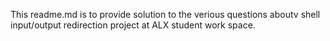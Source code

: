 This readme.md is to provide solution to the verious questions aboutv shell input/output redirection project at ALX student work space.
